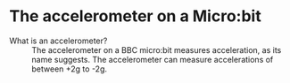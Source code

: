 # The accelerometer on a Micro:bit
<dl>
<dt>What is an accelerometer?<dt>
  <dd>The accelerometer on a BBC micro:bit measures acceleration, as its name suggests. The accelerometer can measure accelerations of between +2g to -2g.<dd>
